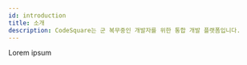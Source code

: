 ```yaml
---
id: introduction
title: 소개
description: CodeSquare는 군 복무중인 개발자를 위한 통합 개발 플랫폼입니다.
---
```

Lorem ipsum